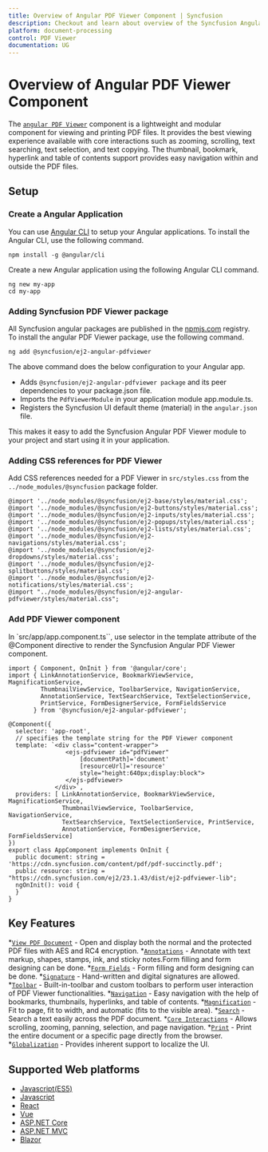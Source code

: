```yaml
---
title: Overview of Angular PDF Viewer Component | Syncfusion
description: Checkout and learn about overview of the Syncfusion Angular PDF Viewer component and much more details.
platform: document-processing
control: PDF Viewer
documentation: UG
---
```


# Overview of Angular PDF Viewer Component

The [`angular PDF Viewer`](https://www.syncfusion.com/angular-components/angular-pdf-viewer) component is a lightweight and modular component for viewing and printing PDF files. It provides the best viewing experience available with core interactions such as zooming, scrolling, text searching, text selection, and text copying. The thumbnail, bookmark, hyperlink and table of contents support provides easy navigation within and outside the PDF files.


## Setup

### Create a Angular Application

You can use [Angular CLI](https://github.com/angular/angular-cli) to setup your Angular applications. To install the Angular CLI, use the following command.

```
npm install -g @angular/cli
```
Create a new Angular application using the following Angular CLI command.

```
ng new my-app
cd my-app
```
### Adding Syncfusion PDF Viewer package

All Syncfusion angular packages are published in the [npmjs.com](https://www.npmjs.com/~syncfusionorg) registry. To install the angular PDF Viewer package, use the following command.

```
ng add @syncfusion/ej2-angular-pdfviewer
```

The above command does the below configuration to your Angular app.

* Adds `@syncfusion/ej2-angular-pdfviewer package` and its peer dependencies to your package.json file.
* Imports the `PdfViewerModule` in your application module app.module.ts.
* Registers the Syncfusion UI default theme (material) in the `angular.json` file.

This makes it easy to add the Syncfusion Angular PDF Viewer module to your project and start using it in your application.

### Adding CSS references for PDF Viewer

Add CSS references needed for a PDF Viewer in `src/styles.css` from the `../node_modules/@syncfusion` package folder.

```
@import '../node_modules/@syncfusion/ej2-base/styles/material.css';
@import '../node_modules/@syncfusion/ej2-buttons/styles/material.css';
@import '../node_modules/@syncfusion/ej2-inputs/styles/material.css';
@import '../node_modules/@syncfusion/ej2-popups/styles/material.css';
@import '../node_modules/@syncfusion/ej2-lists/styles/material.css';
@import '../node_modules/@syncfusion/ej2-navigations/styles/material.css';
@import '../node_modules/@syncfusion/ej2-dropdowns/styles/material.css';
@import '../node_modules/@syncfusion/ej2-splitbuttons/styles/material.css';
@import '../node_modules/@syncfusion/ej2-notifications/styles/material.css';  
@import "../node_modules/@syncfusion/ej2-angular-pdfviewer/styles/material.css";
```
### Add PDF Viewer component

In `src/app/app.component.ts``, use <ejs-pdfviewer> selector in the template attribute of the @Component directive to render the Syncfusion Angular PDF Viewer component.

```
import { Component, OnInit } from '@angular/core';
import { LinkAnnotationService, BookmarkViewService, MagnificationService,
         ThumbnailViewService, ToolbarService, NavigationService,
         AnnotationService, TextSearchService, TextSelectionService,
         PrintService, FormDesignerService, FormFieldsService
       } from '@syncfusion/ej2-angular-pdfviewer';

@Component({
  selector: 'app-root',
  // specifies the template string for the PDF Viewer component
  template: `<div class="content-wrapper">
                <ejs-pdfviewer id="pdfViewer"
                    [documentPath]='document'
                    [resourceUrl]='resource' 
                    style="height:640px;display:block">
                </ejs-pdfviewer>
             </div>`,
  providers: [ LinkAnnotationService, BookmarkViewService, MagnificationService,
               ThumbnailViewService, ToolbarService, NavigationService,
               TextSearchService, TextSelectionService, PrintService,
               AnnotationService, FormDesignerService, FormFieldsService]
})
export class AppComponent implements OnInit {
  public document: string = 'https://cdn.syncfusion.com/content/pdf/pdf-succinctly.pdf';
  public resource: string = "https://cdn.syncfusion.com/ej2/23.1.43/dist/ej2-pdfviewer-lib";
  ngOnInit(): void {
  }
}
```

## Key Features 

*[`View PDF Document`](https://ej2.syncfusion.com/angular/documentation/pdfviewer/getting-started) - Open and display both the normal and the protected PDF files with AES and RC4 encryption.
*[`Annotations`](https://ej2.syncfusion.com/angular/documentation/pdfviewer/annotation/text-markup-annotation) - Annotate with text markup, shapes, stamps, ink, and sticky notes.Form filling and form designing can be done.
*[`Form Fields`](https://ej2.syncfusion.com/angular/documentation/pdfviewer/form-designer/create-fillable-pdf-forms/create-programmatically) - Form filling and form designing can be done.
*[`Signature`](https://ej2.syncfusion.com/angular/documentation/pdfviewer/handwritten-signature) - Hand-written and digital signatures are allowed.
*[`Toolbar`](https://ej2.syncfusion.com/angular/documentation/pdfviewer/toolbar) - Built-in-toolbar and custom toolbars to perform user interaction of PDF Viewer functionalities.
*[`Navigation`](https://ej2.syncfusion.com/angular/documentation/pdfviewer/navigation) - Easy navigation with the help of bookmarks, thumbnails, hyperlinks, and table of contents.
*[`Magnification`](https://ej2.syncfusion.com/angular/documentation/pdfviewer/magnification) - Fit to page, fit to width, and automatic (fits to the visible area).
*[`Search`](https://ej2.syncfusion.com/angular/documentation/pdfviewer/text-search) - Search a text easily across the PDF document.
*[`Core Interactions`](https://ej2.syncfusion.com/angular/documentation/pdfviewer/interaction-mode) - Allows scrolling, zooming, panning, selection, and page navigation.
*[`Print`](https://ej2.syncfusion.com/angular/documentation/pdfviewer/print) - Print the entire document or a specific page directly from the browser.
*[`Globalization`](https://ej2.syncfusion.com/angular/documentation/pdfviewer/globalization) - Provides inherent support to localize the UI.

## Supported Web platforms

* [Javascript(ES5)](https://ej2.syncfusion.com/javascript/documentation/pdfviewer/getting-started)
* [Javascript](https://ej2.syncfusion.com/documentation/pdfviewer/getting-started)
* [React](https://ej2.syncfusion.com/react/documentation/pdfviewer/getting-started)
* [Vue](https://ej2.syncfusion.com/vue/documentation/pdfviewer/getting-started)
* [ASP.NET Core](https://ej2.syncfusion.com/aspnetcore/documentation/pdfviewer/getting-started)
* [ASP.NET MVC](https://ej2.syncfusion.com/aspnetmvc/documentation/pdfviewer/getting-started)
* [Blazor](https://help.syncfusion.com/document-processing/pdf/pdf-viewer2/blazor/getting-started/features)